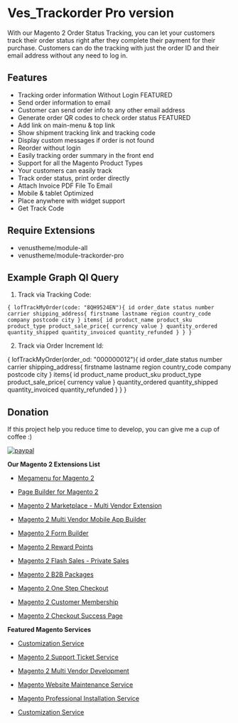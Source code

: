 # Ves_Trackorder Pro version

With our Magento 2 Order Status Tracking, you can let your customers track their order status right after they complete their payment for their purchase. Customers can do the tracking with just the order ID and their email address without any need to log in.

## Features

- Tracking order information Without Login FEATURED
- Send order information to email
- Customer can send order info to any other email address
- Generate order QR codes to check order status FEATURED
- Add link on main-menu & top link
- Show shipment tracking link and tracking code
- Display custom messages if order is not found
- Reorder without login
- Easily tracking order summary in the front end
- Support for all the Magento Product Types
- Your customers can easily track
- Track order status, print order directly
- Attach Invoice PDF File To Email
- Mobile & tablet Optimized
- Place anywhere with widget support
- Get Track Code 

## Require Extensions
- venustheme/module-all
- venustheme/module-trackorder-pro

## Example Graph Ql Query

1. Track via Tracking Code:

``
{
lofTrackMyOrder(code: "8QH9524EN"){
  id
  order_date
  status
  number
  carrier
  shipping_address{
    firstname
    lastname
    region
    country_code
    company
    postcode
    city
  }
  items{
    id
    product_name
    product_sku
    product_type
    product_sale_price{
      currency
      value
    }
    quantity_ordered
    quantity_shipped
    quantity_invoiced
    quantity_refunded
  }
}
}
``

2. Track via Order Increment Id:

{
lofTrackMyOrder(order_od: "000000012"){
  id
  order_date
  status
  number
  carrier
  shipping_address{
    firstname
    lastname
    region
    country_code
    company
    postcode
    city
  }
  items{
    id
    product_name
    product_sku
    product_type
    product_sale_price{
      currency
      value
    }
    quantity_ordered
    quantity_shipped
    quantity_invoiced
    quantity_refunded
  }
}
}

## Donation

If this project help you reduce time to develop, you can give me a cup of coffee :) 

[![paypal](https://www.paypalobjects.com/en_US/i/btn/btn_donateCC_LG.gif)](https://www.paypal.com/paypalme/allorderdesk)


**Our Magento 2 Extensions List**
* [Megamenu for Magento 2](https://landofcoder.com/magento-2-mega-menu-pro.html/)

* [Page Builder for Magento 2](https://landofcoder.com/magento-2-page-builder.html/)

* [Magento 2 Marketplace - Multi Vendor Extension](https://landofcoder.com/magento-2-marketplace-extension.html/)

* [Magento 2 Multi Vendor Mobile App Builder](https://landofcoder.com/magento-2-multi-vendor-mobile-app.html/)

* [Magento 2 Form Builder](https://landofcoder.com/magento-2-form-builder.html/)

* [Magento 2 Reward Points](https://landofcoder.com/magento-2-reward-points.html/)

* [Magento 2 Flash Sales - Private Sales](https://landofcoder.com/magento-2-flash-sale.html)

* [Magento 2 B2B Packages](https://landofcoder.com/magento-2-b2b-extension-package.html)

* [Magento 2 One Step Checkout](https://landofcoder.com/magento-2-one-step-checkout.html/)

* [Magento 2 Customer Membership](https://landofcoder.com/magento-2-membership-extension.html/)

* [Magento 2 Checkout Success Page](https://landofcoder.com/magento-2-checkout-success-page.html/)


**Featured Magento Services**

* [Customization Service](https://landofcoder.com/magento-2-create-online-store/)

* [Magento 2 Support Ticket Service](https://landofcoder.com/magento-support-ticket.html/)

* [Magento 2 Multi Vendor Development](https://landofcoder.com/magento-2-create-marketplace/)

* [Magento Website Maintenance Service](https://landofcoder.com/magento-2-customization-service/)

* [Magento Professional Installation Service](https://landofcoder.com/magento-2-installation-service.html)

* [Customization Service](https://landofcoder.com/magento-customization-service.html)

